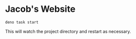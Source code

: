 # Jacob's Website

```
deno task start
```

This will watch the project directory and restart as necessary.
